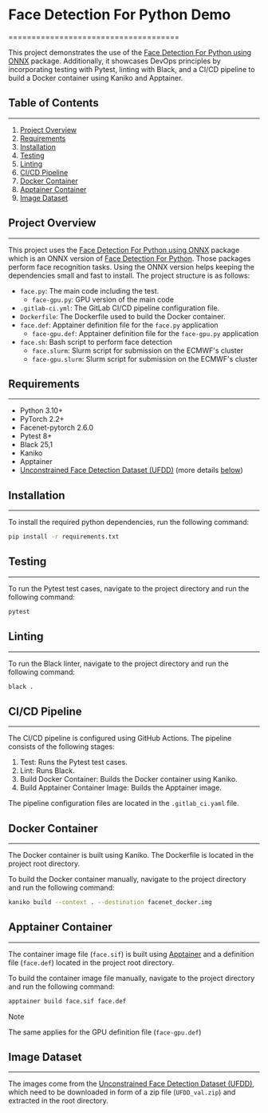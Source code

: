 # Face Detection For Python Demo
=====================================

This project demonstrates the use of the [Face Detection For Python using ONNX](https://github.com/IntelliProve/face-detection-onnx) package. Additionally, it showcases DevOps principles by incorporating testing with Pytest, linting with Black, and a CI/CD pipeline to build a Docker container using Kaniko and Apptainer.

## Table of Contents
-----------------

1. [Project Overview](#project-overview)
2. [Requirements](#requirements)
3. [Installation](#installation)
4. [Testing](#testing)
5. [Linting](#linting)
6. [CI/CD Pipeline](#cicd-pipeline)
7. [Docker Container](#docker-container)
8. [Apptainer Container](#apptainer-container)
9. [Image Dataset](#image-dataset)

## Project Overview
-----------------

This project uses the [Face Detection For Python using ONNX](https://github.com/IntelliProve/face-detection-onnx) package which is an ONNX version of [Face Detection For Python](https://github.com/patlevin/face-detection-tflite). Those packages perform face recognition tasks. Using the ONNX version helps keeping the dependencies small and fast to install. The project structure is as follows:

* `face.py`: The main code including the test.
    * `face-gpu.py`: GPU version of the main code
* `.gitlab-ci.yml`: The GitLab CI/CD pipeline configuration file.
* `Dockerfile`: The Dockerfile used to build the Docker container.
* `face.def`: Apptainer definition file for the `face.py` application
    * `face-gpu.def`: Apptainer definition file for the `face-gpu.py` application
* `face.sh`: Bash script to perform face detection
    * `face.slurm`: Slurm script for submission on the ECMWF's cluster
    * `face-gpu.slurm`: Slurm script for submission on the ECMWF's cluster

## Requirements
------------

* Python 3.10+
* PyTorch 2.2+
* Facenet-pytorch 2.6.0
* Pytest 8+
* Black 25,1
* Kaniko
* Apptainer
* [Unconstrained Face Detection Dataset (UFDD)](https://ufdd.info/) (more details [below](#image-dataset))

## Installation
------------

To install the required python dependencies, run the following command:

```bash
pip install -r requirements.txt
```

## Testing
-------

To run the Pytest test cases, navigate to the project directory and run the following command:

```bash
pytest
```

## Linting
-------

To run the Black linter, navigate to the project directory and run the following command:

```bash
black .
```

## CI/CD Pipeline
----------------

The CI/CD pipeline is configured using GitHub Actions. The pipeline consists of the following stages:

1. Test: Runs the Pytest test cases.
2. Lint: Runs Black.
3. Build Docker Container: Builds the Docker container using Kaniko.
4. Build Apptainer Container Image: Builds the Apptainer image.

The pipeline configuration files are located in the `.gitlab_ci.yaml` file.

## Docker Container
-----------------

The Docker container is built using Kaniko. The Dockerfile is located in the project root directory.

To build the Docker container manually, navigate to the project directory and run the following command:

```bash
kaniko build --context . --destination facenet_docker.img
```

## Apptainer Container
----------------------

The container image file (`face.sif`) is built using [Apptainer](https://apptainer.org/docs/user/latest/) and a definition file (`face.def`) located in the project root directory.

To build the container image file manually, navigate to the project directory and run the following command:

```bash
apptainer build face.sif face.def
```

> [!NOTE]
> The same applies for the GPU definition file (`face-gpu.def`)

## Image Dataset
----------------

The images come from the [Unconstrained Face Detection Dataset (UFDD)](https://ufdd.info/), which need to be downloaded in form of a zip file (`UFDD_val.zip`) and extracted in the root directory.
